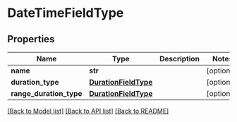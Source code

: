 # DateTimeFieldType

## Properties
Name | Type | Description | Notes
------------ | ------------- | ------------- | -------------
**name** | **str** |  | [optional] 
**duration_type** | [**DurationFieldType**](DurationFieldType.md) |  | [optional] 
**range_duration_type** | [**DurationFieldType**](DurationFieldType.md) |  | [optional] 

[[Back to Model list]](../README.md#documentation-for-models) [[Back to API list]](../README.md#documentation-for-api-endpoints) [[Back to README]](../README.md)

